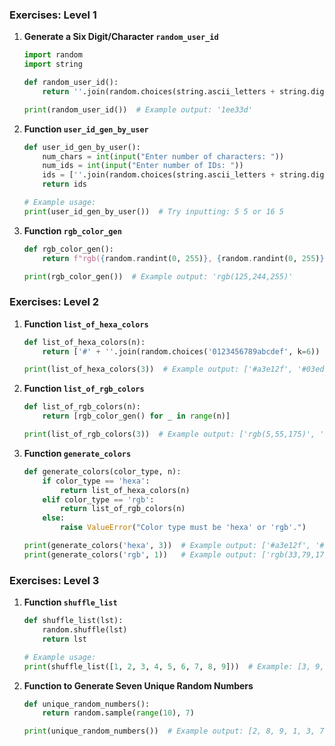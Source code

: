 
### Exercises: Level 1

1. **Generate a Six Digit/Character `random_user_id`**

   ```python
   import random
   import string

   def random_user_id():
       return ''.join(random.choices(string.ascii_letters + string.digits, k=6))

   print(random_user_id())  # Example output: '1ee33d'
   ```

2. **Function `user_id_gen_by_user`**

   ```python
   def user_id_gen_by_user():
       num_chars = int(input("Enter number of characters: "))
       num_ids = int(input("Enter number of IDs: "))
       ids = [''.join(random.choices(string.ascii_letters + string.digits, k=num_chars)) for _ in range(num_ids)]
       return ids

   # Example usage:
   print(user_id_gen_by_user())  # Try inputting: 5 5 or 16 5
   ```

3. **Function `rgb_color_gen`**

   ```python
   def rgb_color_gen():
       return f"rgb({random.randint(0, 255)}, {random.randint(0, 255)}, {random.randint(0, 255)})"

   print(rgb_color_gen())  # Example output: 'rgb(125,244,255)'
   ```

### Exercises: Level 2

1. **Function `list_of_hexa_colors`**

   ```python
   def list_of_hexa_colors(n):
       return ['#' + ''.join(random.choices('0123456789abcdef', k=6)) for _ in range(n)]

   print(list_of_hexa_colors(3))  # Example output: ['#a3e12f', '#03ed55', '#eb3d2b']
   ```

2. **Function `list_of_rgb_colors`**

   ```python
   def list_of_rgb_colors(n):
       return [rgb_color_gen() for _ in range(n)]

   print(list_of_rgb_colors(3))  # Example output: ['rgb(5,55,175)', 'rgb(50,105,100)', 'rgb(15,26,80)']
   ```

3. **Function `generate_colors`**

   ```python
   def generate_colors(color_type, n):
       if color_type == 'hexa':
           return list_of_hexa_colors(n)
       elif color_type == 'rgb':
           return list_of_rgb_colors(n)
       else:
           raise ValueError("Color type must be 'hexa' or 'rgb'.")

   print(generate_colors('hexa', 3))  # Example output: ['#a3e12f', '#03ed55', '#eb3d2b']
   print(generate_colors('rgb', 1))   # Example output: ['rgb(33,79,176)']
   ```

### Exercises: Level 3

1. **Function `shuffle_list`**

   ```python
   def shuffle_list(lst):
       random.shuffle(lst)
       return lst

   # Example usage:
   print(shuffle_list([1, 2, 3, 4, 5, 6, 7, 8, 9]))  # Example: [3, 9, 1, 7, 5, 2, 6, 8, 4]
   ```

2. **Function to Generate Seven Unique Random Numbers**

   ```python
   def unique_random_numbers():
       return random.sample(range(10), 7)

   print(unique_random_numbers())  # Example output: [2, 8, 9, 1, 3, 7, 5]
   ```
